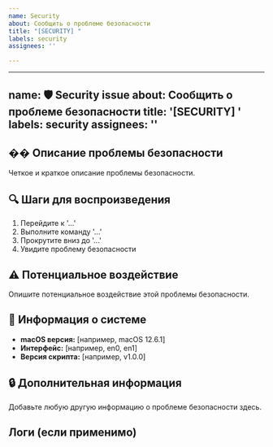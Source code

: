 ```yaml
---
name: Security
about: Сообщить о проблеме безопасности
title: "[SECURITY] "
labels: security
assignees: ''

---
```


---
name: 🛡️ Security issue
about: Сообщить о проблеме безопасности
title: '[SECURITY] '
labels: security
assignees: ''
---

## ��️ Описание проблемы безопасности
Четкое и краткое описание проблемы безопасности.

## 🔍 Шаги для воспроизведения
1. Перейдите к '...'
2. Выполните команду '...'
3. Прокрутите вниз до '...'
4. Увидите проблему безопасности

## ⚠️ Потенциальное воздействие
Опишите потенциальное воздействие этой проблемы безопасности.

## 📱 Информация о системе
- **macOS версия:** [например, macOS 12.6.1]
- **Интерфейс:** [например, en0, en1]
- **Версия скрипта:** [например, v1.0.0]

## 🔒 Дополнительная информация
Добавьте любую другую информацию о проблеме безопасности здесь.

## Логи (если применимо)
